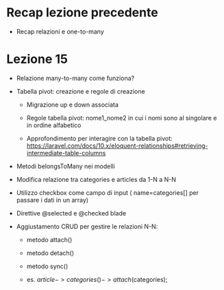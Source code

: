 # Recap lezione precedente

- Recap relazioni e one-to-many

# Lezione 15

- Relazione many-to-many come funziona?

- Tabella pivot: creazione e regole di creazione
    - Migrazione up e down associata

    - Regole tabella pivot: nome1_nome2  in cui i nomi sono al singolare e in ordine alfabetico
    - Approfondimento per interagire con la tabella pivot: https://laravel.com/docs/10.x/eloquent-relationships#retrieving-intermediate-table-columns

- Metodi belongsToMany nei modelli

- Modifica relazione tra categories e articles da 1-N a N-N

- Utilizzo checkbox come campo di input ( name=categories[] per passare i dati in un array)

- Direttive @selected e @checked blade

- Aggiustamento CRUD per gestire le relazioni N-N:
    - metodo attach()
    - metodo detach()
    - metodo sync()

    - es. $article->categories()->attach($categories);